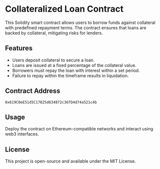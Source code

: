 # Collateralized Loan Contract

This Solidity smart contract allows users to borrow funds against collateral with predefined repayment terms. The contract ensures that loans are backed by collateral, mitigating risks for lenders.

## Features
- Users deposit collateral to secure a loan.
- Loans are issued at a fixed percentage of the collateral value.
- Borrowers must repay the loan with interest within a set period.
- Failure to repay within the timeframe results in liquidation.

## Contract Address
`0x619C0eE51d5C17825d634872c36fD4d74a521c4b`

## Usage
Deploy the contract on Ethereum-compatible networks and interact using web3 interfaces.

## License
This project is open-source and available under the MIT License.

